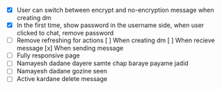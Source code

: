 - [x] User can switch between encrypt and no-encryption message when creating dm
- [x] In the first time, show password in the username side, when user clicked to chat, remove password
- [ ] Remove refreshing for actions
      [ ] When creating dm
      [ ] When recieve message
      [x] When sending message
- [ ] Fully responsive page
- [ ] Namayesh dadane dayere samte chap baraye payame jadid
- [ ] Namayesh dadane gozine seen
- [ ] Active kardane delete message